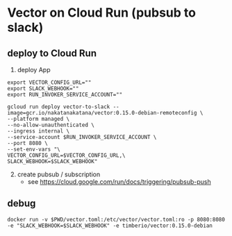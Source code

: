 # Vector on Cloud Run (pubsub to slack)

## deploy to Cloud Run

1. deploy App

```
export VECTOR_CONFIG_URL=""
export SLACK_WEBHOOK=""
export RUN_INVOKER_SERVICE_ACCOUNT=""

gcloud run deploy vector-to-slack --image=gcr.io/nakatanakatana/vector:0.15.0-debian-remoteconfig \
--platform managed \
--no-allow-unauthenticated \
--ingress internal \
--service-account $RUN_INVOKER_SERVICE_ACCOUNT \
--port 8080 \
--set-env-vars "\
VECTOR_CONFIG_URL=$VECTOR_CONFIG_URL,\
SLACK_WEBHOOK=$SLACK_WEBHOOK"
```

2. create pubsub / subscription
   * see https://cloud.google.com/run/docs/triggering/pubsub-push

## debug

```
docker run -v $PWD/vector.toml:/etc/vector/vector.toml:ro -p 8080:8080 -e "SLACK_WEBHOOK=$SLACK_WEBHOOK" -e timberio/vector:0.15.0-debian
```
